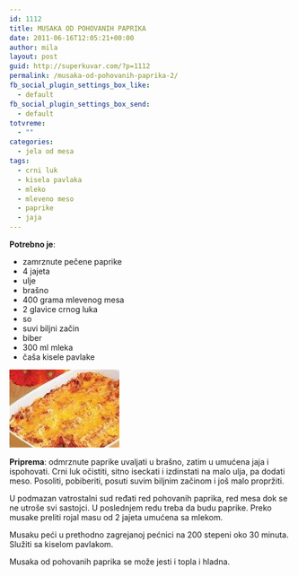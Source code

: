 ```yaml
---
id: 1112
title: MUSAKA OD POHOVANIH PAPRIKA
date: 2011-06-16T12:05:21+00:00
author: mila
layout: post
guid: http://superkuvar.com/?p=1112
permalink: /musaka-od-pohovanih-paprika-2/
fb_social_plugin_settings_box_like:
  - default
fb_social_plugin_settings_box_send:
  - default
totvreme:
  - ""
categories:
  - jela od mesa
tags:
  - crni luk
  - kisela pavlaka
  - mleko
  - mleveno meso
  - paprike
  - jaja
---
```

**Potrebno je**:

  * zamrznute pečene paprike
  * 4 jajeta
  * ulje
  * brašno
  * 400 grama mlevenog mesa
  * 2 glavice crnog luka
  * so
  * suvi biljni začin
  * biber
  * 300 ml mleka
  * čaša kisele pavlake

<img class="alignnone size-full wp-image-1116" title="musakaodpaprika" src="/wp-content/uploads/2011/06/musakaodpaprika2-e1308226207255.jpg" alt="" width="196" height="139" /> 

**Priprema**: odmrznute paprike uvaljati u brašno, zatim u umućena jaja i ispohovati. Crni luk očistiti, sitno iseckati i izdinstati na malo ulja, pa dodati meso. Posoliti, pobiberiti, posuti suvim biljnim začinom i još malo propržiti.

U podmazan vatrostalni sud ređati red pohovanih paprika, red mesa dok se ne utroše svi sastojci. U poslednjem redu treba da budu paprike. Preko musake preliti rojal masu od 2 jajeta umućena sa mlekom.

Musaku peći u prethodno zagrejanoj pećnici na 200 stepeni oko 30 minuta. Služiti sa kiselom pavlakom.

Musaka od pohovanih paprika se može jesti i topla i hladna.